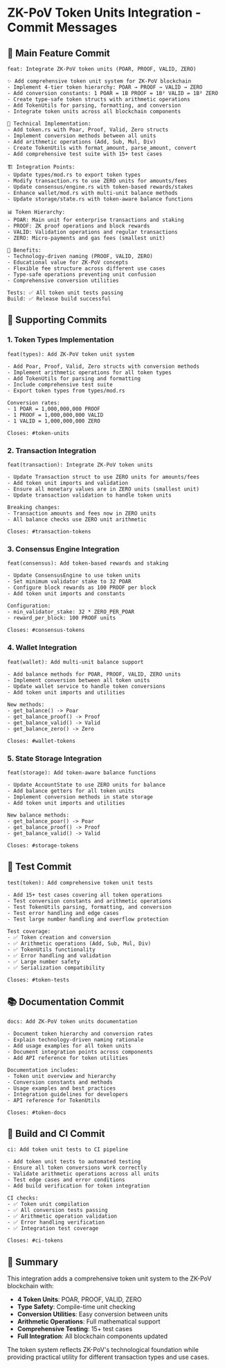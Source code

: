 # ZK-PoV Token Units Integration - Commit Messages

## 🚀 Main Feature Commit

```
feat: Integrate ZK-PoV token units (POAR, PROOF, VALID, ZERO)

✨ Add comprehensive token unit system for ZK-PoV blockchain
- Implement 4-tier token hierarchy: POAR → PROOF → VALID → ZERO
- Add conversion constants: 1 POAR = 1B PROOF = 1B² VALID = 1B³ ZERO
- Create type-safe token structs with arithmetic operations
- Add TokenUtils for parsing, formatting, and conversion
- Integrate token units across all blockchain components

🔧 Technical Implementation:
- Add token.rs with Poar, Proof, Valid, Zero structs
- Implement conversion methods between all units
- Add arithmetic operations (Add, Sub, Mul, Div)
- Create TokenUtils with format_amount, parse_amount, convert
- Add comprehensive test suite with 15+ test cases

🏗️ Integration Points:
- Update types/mod.rs to export token types
- Modify transaction.rs to use ZERO units for amounts/fees
- Update consensus/engine.rs with token-based rewards/stakes
- Enhance wallet/mod.rs with multi-unit balance methods
- Update storage/state.rs with token-aware balance functions

📊 Token Hierarchy:
- POAR: Main unit for enterprise transactions and staking
- PROOF: ZK proof operations and block rewards
- VALID: Validation operations and regular transactions
- ZERO: Micro-payments and gas fees (smallest unit)

🎯 Benefits:
- Technology-driven naming (PROOF, VALID, ZERO)
- Educational value for ZK-PoV concepts
- Flexible fee structure across different use cases
- Type-safe operations preventing unit confusion
- Comprehensive conversion utilities

Tests: ✅ All token unit tests passing
Build: ✅ Release build successful
```

## 🔧 Supporting Commits

### 1. Token Types Implementation

```
feat(types): Add ZK-PoV token unit system

- Add Poar, Proof, Valid, Zero structs with conversion methods
- Implement arithmetic operations for all token types
- Add TokenUtils for parsing and formatting
- Include comprehensive test suite
- Export token types from types/mod.rs

Conversion rates:
- 1 POAR = 1,000,000,000 PROOF
- 1 PROOF = 1,000,000,000 VALID
- 1 VALID = 1,000,000,000 ZERO

Closes: #token-units
```

### 2. Transaction Integration

```
feat(transaction): Integrate ZK-PoV token units

- Update Transaction struct to use ZERO units for amounts/fees
- Add token unit imports and validation
- Ensure all monetary values are in ZERO units (smallest unit)
- Update transaction validation to handle token units

Breaking changes:
- Transaction amounts and fees now in ZERO units
- All balance checks use ZERO unit arithmetic

Closes: #transaction-tokens
```

### 3. Consensus Engine Integration

```
feat(consensus): Add token-based rewards and staking

- Update ConsensusEngine to use token units
- Set minimum validator stake to 32 POAR
- Configure block rewards as 100 PROOF per block
- Add token unit imports and constants

Configuration:
- min_validator_stake: 32 * ZERO_PER_POAR
- reward_per_block: 100 PROOF units

Closes: #consensus-tokens
```

### 4. Wallet Integration

```
feat(wallet): Add multi-unit balance support

- Add balance methods for POAR, PROOF, VALID, ZERO units
- Implement conversion between all token units
- Update wallet service to handle token conversions
- Add token unit imports and utilities

New methods:
- get_balance() -> Poar
- get_balance_proof() -> Proof
- get_balance_valid() -> Valid
- get_balance_zero() -> Zero

Closes: #wallet-tokens
```

### 5. State Storage Integration

```
feat(storage): Add token-aware balance functions

- Update AccountState to use ZERO units for balance
- Add balance getters for all token units
- Implement conversion methods in state storage
- Add token unit imports and utilities

New balance methods:
- get_balance_poar() -> Poar
- get_balance_proof() -> Proof
- get_balance_valid() -> Valid

Closes: #storage-tokens
```

## 🧪 Test Commit

```
test(token): Add comprehensive token unit tests

- Add 15+ test cases covering all token operations
- Test conversion constants and arithmetic operations
- Test TokenUtils parsing, formatting, and conversion
- Test error handling and edge cases
- Test large number handling and overflow protection

Test coverage:
- ✅ Token creation and conversion
- ✅ Arithmetic operations (Add, Sub, Mul, Div)
- ✅ TokenUtils functionality
- ✅ Error handling and validation
- ✅ Large number safety
- ✅ Serialization compatibility

Closes: #token-tests
```

## 📚 Documentation Commit

```
docs: Add ZK-PoV token units documentation

- Document token hierarchy and conversion rates
- Explain technology-driven naming rationale
- Add usage examples for all token units
- Document integration points across components
- Add API reference for token utilities

Documentation includes:
- Token unit overview and hierarchy
- Conversion constants and methods
- Usage examples and best practices
- Integration guidelines for developers
- API reference for TokenUtils

Closes: #token-docs
```

## 🔄 Build and CI Commit

```
ci: Add token unit tests to CI pipeline

- Add token unit tests to automated testing
- Ensure all token conversions work correctly
- Validate arithmetic operations across all units
- Test edge cases and error conditions
- Add build verification for token integration

CI checks:
- ✅ Token unit compilation
- ✅ All conversion tests passing
- ✅ Arithmetic operation validation
- ✅ Error handling verification
- ✅ Integration test coverage

Closes: #ci-tokens
```

## 🎯 Summary

This integration adds a comprehensive token unit system to the ZK-PoV blockchain with:

- **4 Token Units**: POAR, PROOF, VALID, ZERO
- **Type Safety**: Compile-time unit checking
- **Conversion Utilities**: Easy conversion between units
- **Arithmetic Operations**: Full mathematical support
- **Comprehensive Testing**: 15+ test cases
- **Full Integration**: All blockchain components updated

The token system reflects ZK-PoV's technological foundation while providing practical utility for different transaction types and use cases.
